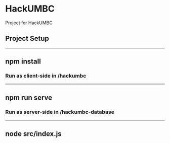 # HackUMBC
Project for HackUMBC

## Project Setup

---
npm install
---

### Run as client-side in /hackumbc

---
npm run serve
---

### Run as server-side in /hackumbc-database

---
node src/index.js
---
